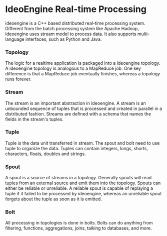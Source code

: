 # IdeoEngine Real-time Processing

ideoengine is a C++ based distributed real-time processing system.
Different from the batch processing system like Apache Hadoop, 
ideoengine uses stream model to process data. It also supports multi-language interfaces, 
such as Python and Java.

### Topology
The logic for a realtime application is packaged into a ideoengine topology. 
A ideoengine topology is analogous to a MapReduce job. 
One key difference is that a MapReduce job eventually finishes, 
whereas a topology runs forever. 

### Stream
The stream is an important abstraction in ideoengine. 
A stream is an unbounded sequence of tuples that is processed and created in parallel in a distributed fashion.
Streams are defined with a schema that names the fields in the stream's tuples.

### Tuple
Tuple is the data unit transferred in stream. 
The spout and bolt need to use tuple to organize the data.
Tuples can contain integers, longs, shorts, characters, floats, doubles and strings.

### Spout
A spout is a source of streams in a topology.
Generally spouts will read tuples from an external source and emit them into the topology.
Spouts can either be reliable or unreliable.
A reliable spout is capable of replaying a tuple if it failed to be processed by ideoengine, whereas an unreliable spout forgets about the tuple as soon as it is emitted.

### Bolt
All processing in topologies is done in bolts. 
Bolts can do anything from filtering, functions, aggregations, joins, talking to databases, and more.
